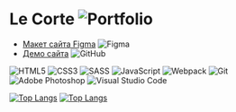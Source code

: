 # Le Corte ![Portfolio](https://img.shields.io/badge/Portfolio-%23000000.svg?style=for-the-badge&logo=firefox&logoColor=#FF7139)

* [Макет сайта Figma](https://www.figma.com/file/cMWY78AaBEhXRzfG0ajIPf/Le-corte?node-id=0%3A1) ![Figma](https://img.shields.io/badge/figma-%23F24E1E.svg?style=for-the-badge&logo=figma&logoColor=white)
* [Демо сайта](https://kaduromo.github.io/Le-Corte/) ![GitHub](https://img.shields.io/badge/github-%23121011.svg?style=for-the-badge&logo=github&logoColor=white)



![HTML5](https://img.shields.io/badge/html5-%23E34F26.svg?style=for-the-badge&logo=html5&logoColor=white)
![CSS3](https://img.shields.io/badge/css3-%231572B6.svg?style=for-the-badge&logo=css3&logoColor=white)
![SASS](https://img.shields.io/badge/SASS-hotpink.svg?style=for-the-badge&logo=SASS&logoColor=white)
![JavaScript](https://img.shields.io/badge/javascript-%23323330.svg?style=for-the-badge&logo=javascript&logoColor=%23F7DF1E)
![Webpack](https://img.shields.io/badge/webpack-%238DD6F9.svg?style=for-the-badge&logo=webpack&logoColor=black)
![Git](https://img.shields.io/badge/git-%23F05033.svg?style=for-the-badge&logo=git&logoColor=white)
![Adobe Photoshop](https://img.shields.io/badge/adobe%20photoshop-%2331A8FF.svg?style=for-the-badge&logo=adobe%20photoshop&logoColor=white)
![Visual Studio Code](https://img.shields.io/badge/Visual%20Studio%20Code-0078d7.svg?style=for-the-badge&logo=visual-studio-code&logoColor=white)

[![Top Langs](https://github-readme-stats.vercel.app/api/top-langs/?username=anuraghazra&layout=compact)](https://github.com/anuraghazra/github-readme-stats)
[![Top Langs](https://github-readme-stats.vercel.app/api/top-langs/?username=anuraghazra)](https://github.com/anuraghazra/github-readme-stats)